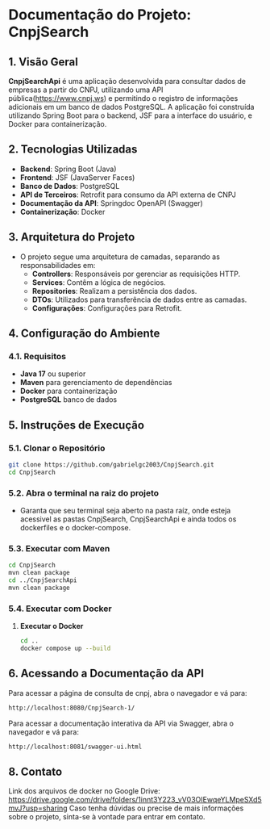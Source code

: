 # Documentação do Projeto: CnpjSearch

## 1. Visão Geral

**CnpjSearchApi** é uma aplicação desenvolvida para consultar dados de empresas a partir do CNPJ, utilizando uma API pública(https://www.cnpj.ws) e permitindo o registro de informações adicionais em um banco de dados PostgreSQL. A aplicação foi construída utilizando Spring Boot para o backend, JSF para a interface do usuário, e Docker para containerização.

## 2. Tecnologias Utilizadas

- **Backend**: Spring Boot (Java)
- **Frontend**: JSF (JavaServer Faces)
- **Banco de Dados**: PostgreSQL
- **API de Terceiros**: Retrofit para consumo da API externa de CNPJ
- **Documentação da API**: Springdoc OpenAPI (Swagger)
- **Containerização**: Docker

## 3. Arquitetura do Projeto

- O projeto segue uma arquitetura de camadas, separando as responsabilidades em:
    - **Controllers**: Responsáveis por gerenciar as requisições HTTP.
    - **Services**: Contêm a lógica de negócios.
    - **Repositories**: Realizam a persistência dos dados.
    - **DTOs**: Utilizados para transferência de dados entre as camadas.
    - **Configurações**: Configurações para Retrofit.

## 4. Configuração do Ambiente

### 4.1. Requisitos

- **Java 17** ou superior
- **Maven** para gerenciamento de dependências
- **Docker** para containerização
- **PostgreSQL** banco de dados


## 5. Instruções de Execução

### 5.1. Clonar o Repositório

```bash
git clone https://github.com/gabrielgc2003/CnpjSearch.git
cd CnpjSearch
```

### 5.2. Abra o terminal na raiz do projeto
- Garanta que seu terminal seja aberto na pasta raíz, onde esteja acessivel as pastas CnpjSearch, CnpjSearchApi e ainda todos os dockerfiles e o docker-compose.
### 5.3. Executar com Maven

```bash
cd CnpjSearch
mvn clean package
cd ../CnpjSearchApi
mvn clean package
```

### 5.4. Executar com Docker

1. **Executar o Docker**
    
    ```bash
    cd ..
    docker compose up --build    
    ```
   
    

## 6. Acessando a Documentação da API

Para acessar a página de consulta de cnpj, abra o navegador e vá para:

```bash
http://localhost:8080/CnpjSearch-1/
```


Para acessar a documentação interativa da API via Swagger, abra o navegador e vá para:

```bash
http://localhost:8081/swagger-ui.html
```

## 8. Contato
Link dos arquivos de docker no Google Drive: https://drive.google.com/drive/folders/1innt3Y223_vV03OIEwqeYLMpeSXd5mvJ?usp=sharing
Caso tenha dúvidas ou precise de mais informações sobre o projeto, sinta-se à vontade para entrar em contato.
